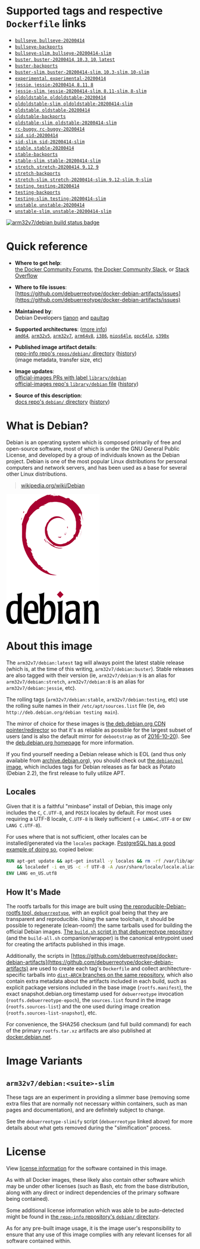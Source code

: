 <!--

********************************************************************************

WARNING:

    DO NOT EDIT "debian/README.md"

    IT IS AUTO-GENERATED

    (from the other files in "debian/" combined with a set of templates)

********************************************************************************

-->

# Supported tags and respective `Dockerfile` links

-	[`bullseye`, `bullseye-20200414`](https://github.com/debuerreotype/docker-debian-artifacts/blob/0b4821bd8acf1c10ebe7e6a202df41822dad5cda/bullseye/Dockerfile)
-	[`bullseye-backports`](https://github.com/debuerreotype/docker-debian-artifacts/blob/0b4821bd8acf1c10ebe7e6a202df41822dad5cda/bullseye/backports/Dockerfile)
-	[`bullseye-slim`, `bullseye-20200414-slim`](https://github.com/debuerreotype/docker-debian-artifacts/blob/0b4821bd8acf1c10ebe7e6a202df41822dad5cda/bullseye/slim/Dockerfile)
-	[`buster`, `buster-20200414`, `10.3`, `10`, `latest`](https://github.com/debuerreotype/docker-debian-artifacts/blob/0b4821bd8acf1c10ebe7e6a202df41822dad5cda/buster/Dockerfile)
-	[`buster-backports`](https://github.com/debuerreotype/docker-debian-artifacts/blob/0b4821bd8acf1c10ebe7e6a202df41822dad5cda/buster/backports/Dockerfile)
-	[`buster-slim`, `buster-20200414-slim`, `10.3-slim`, `10-slim`](https://github.com/debuerreotype/docker-debian-artifacts/blob/0b4821bd8acf1c10ebe7e6a202df41822dad5cda/buster/slim/Dockerfile)
-	[`experimental`, `experimental-20200414`](https://github.com/debuerreotype/docker-debian-artifacts/blob/0b4821bd8acf1c10ebe7e6a202df41822dad5cda/experimental/Dockerfile)
-	[`jessie`, `jessie-20200414`, `8.11`, `8`](https://github.com/debuerreotype/docker-debian-artifacts/blob/0b4821bd8acf1c10ebe7e6a202df41822dad5cda/jessie/Dockerfile)
-	[`jessie-slim`, `jessie-20200414-slim`, `8.11-slim`, `8-slim`](https://github.com/debuerreotype/docker-debian-artifacts/blob/0b4821bd8acf1c10ebe7e6a202df41822dad5cda/jessie/slim/Dockerfile)
-	[`oldoldstable`, `oldoldstable-20200414`](https://github.com/debuerreotype/docker-debian-artifacts/blob/0b4821bd8acf1c10ebe7e6a202df41822dad5cda/oldoldstable/Dockerfile)
-	[`oldoldstable-slim`, `oldoldstable-20200414-slim`](https://github.com/debuerreotype/docker-debian-artifacts/blob/0b4821bd8acf1c10ebe7e6a202df41822dad5cda/oldoldstable/slim/Dockerfile)
-	[`oldstable`, `oldstable-20200414`](https://github.com/debuerreotype/docker-debian-artifacts/blob/0b4821bd8acf1c10ebe7e6a202df41822dad5cda/oldstable/Dockerfile)
-	[`oldstable-backports`](https://github.com/debuerreotype/docker-debian-artifacts/blob/0b4821bd8acf1c10ebe7e6a202df41822dad5cda/oldstable/backports/Dockerfile)
-	[`oldstable-slim`, `oldstable-20200414-slim`](https://github.com/debuerreotype/docker-debian-artifacts/blob/0b4821bd8acf1c10ebe7e6a202df41822dad5cda/oldstable/slim/Dockerfile)
-	[`rc-buggy`, `rc-buggy-20200414`](https://github.com/debuerreotype/docker-debian-artifacts/blob/0b4821bd8acf1c10ebe7e6a202df41822dad5cda/rc-buggy/Dockerfile)
-	[`sid`, `sid-20200414`](https://github.com/debuerreotype/docker-debian-artifacts/blob/0b4821bd8acf1c10ebe7e6a202df41822dad5cda/sid/Dockerfile)
-	[`sid-slim`, `sid-20200414-slim`](https://github.com/debuerreotype/docker-debian-artifacts/blob/0b4821bd8acf1c10ebe7e6a202df41822dad5cda/sid/slim/Dockerfile)
-	[`stable`, `stable-20200414`](https://github.com/debuerreotype/docker-debian-artifacts/blob/0b4821bd8acf1c10ebe7e6a202df41822dad5cda/stable/Dockerfile)
-	[`stable-backports`](https://github.com/debuerreotype/docker-debian-artifacts/blob/0b4821bd8acf1c10ebe7e6a202df41822dad5cda/stable/backports/Dockerfile)
-	[`stable-slim`, `stable-20200414-slim`](https://github.com/debuerreotype/docker-debian-artifacts/blob/0b4821bd8acf1c10ebe7e6a202df41822dad5cda/stable/slim/Dockerfile)
-	[`stretch`, `stretch-20200414`, `9.12`, `9`](https://github.com/debuerreotype/docker-debian-artifacts/blob/0b4821bd8acf1c10ebe7e6a202df41822dad5cda/stretch/Dockerfile)
-	[`stretch-backports`](https://github.com/debuerreotype/docker-debian-artifacts/blob/0b4821bd8acf1c10ebe7e6a202df41822dad5cda/stretch/backports/Dockerfile)
-	[`stretch-slim`, `stretch-20200414-slim`, `9.12-slim`, `9-slim`](https://github.com/debuerreotype/docker-debian-artifacts/blob/0b4821bd8acf1c10ebe7e6a202df41822dad5cda/stretch/slim/Dockerfile)
-	[`testing`, `testing-20200414`](https://github.com/debuerreotype/docker-debian-artifacts/blob/0b4821bd8acf1c10ebe7e6a202df41822dad5cda/testing/Dockerfile)
-	[`testing-backports`](https://github.com/debuerreotype/docker-debian-artifacts/blob/0b4821bd8acf1c10ebe7e6a202df41822dad5cda/testing/backports/Dockerfile)
-	[`testing-slim`, `testing-20200414-slim`](https://github.com/debuerreotype/docker-debian-artifacts/blob/0b4821bd8acf1c10ebe7e6a202df41822dad5cda/testing/slim/Dockerfile)
-	[`unstable`, `unstable-20200414`](https://github.com/debuerreotype/docker-debian-artifacts/blob/0b4821bd8acf1c10ebe7e6a202df41822dad5cda/unstable/Dockerfile)
-	[`unstable-slim`, `unstable-20200414-slim`](https://github.com/debuerreotype/docker-debian-artifacts/blob/0b4821bd8acf1c10ebe7e6a202df41822dad5cda/unstable/slim/Dockerfile)

[![arm32v7/debian build status badge](https://img.shields.io/jenkins/s/https/doi-janky.infosiftr.net/job/multiarch/job/arm32v7/job/debian.svg?label=arm32v7/debian%20%20build%20job)](https://doi-janky.infosiftr.net/job/multiarch/job/arm32v7/job/debian/)

# Quick reference

-	**Where to get help**:  
	[the Docker Community Forums](https://forums.docker.com/), [the Docker Community Slack](http://dockr.ly/slack), or [Stack Overflow](https://stackoverflow.com/search?tab=newest&q=docker)

-	**Where to file issues**:  
	[https://github.com/debuerreotype/docker-debian-artifacts/issues](https://github.com/debuerreotype/docker-debian-artifacts/issues)

-	**Maintained by**:  
	Debian Developers [tianon](https://qa.debian.org/developer.php?login=tianon) and [paultag](https://qa.debian.org/developer.php?login=paultag)

-	**Supported architectures**: ([more info](https://github.com/docker-library/official-images#architectures-other-than-amd64))  
	[`amd64`](https://hub.docker.com/r/amd64/debian/), [`arm32v5`](https://hub.docker.com/r/arm32v5/debian/), [`arm32v7`](https://hub.docker.com/r/arm32v7/debian/), [`arm64v8`](https://hub.docker.com/r/arm64v8/debian/), [`i386`](https://hub.docker.com/r/i386/debian/), [`mips64le`](https://hub.docker.com/r/mips64le/debian/), [`ppc64le`](https://hub.docker.com/r/ppc64le/debian/), [`s390x`](https://hub.docker.com/r/s390x/debian/)

-	**Published image artifact details**:  
	[repo-info repo's `repos/debian/` directory](https://github.com/docker-library/repo-info/blob/master/repos/debian) ([history](https://github.com/docker-library/repo-info/commits/master/repos/debian))  
	(image metadata, transfer size, etc)

-	**Image updates**:  
	[official-images PRs with label `library/debian`](https://github.com/docker-library/official-images/pulls?q=label%3Alibrary%2Fdebian)  
	[official-images repo's `library/debian` file](https://github.com/docker-library/official-images/blob/master/library/debian) ([history](https://github.com/docker-library/official-images/commits/master/library/debian))

-	**Source of this description**:  
	[docs repo's `debian/` directory](https://github.com/docker-library/docs/tree/master/debian) ([history](https://github.com/docker-library/docs/commits/master/debian))

# What is Debian?

Debian is an operating system which is composed primarily of free and open-source software, most of which is under the GNU General Public License, and developed by a group of individuals known as the Debian project. Debian is one of the most popular Linux distributions for personal computers and network servers, and has been used as a base for several other Linux distributions.

> [wikipedia.org/wiki/Debian](https://en.wikipedia.org/wiki/Debian)

![logo](https://raw.githubusercontent.com/docker-library/docs/b449be7df57e9ed9086bb5821bfb5d6cdc5d67a4/debian/logo.png)

# About this image

The `arm32v7/debian:latest` tag will always point the latest stable release (which is, at the time of this writing, `arm32v7/debian:buster`). Stable releases are also tagged with their version (ie, `arm32v7/debian:9` is an alias for `arm32v7/debian:stretch`, `arm32v7/debian:8` is an alias for `arm32v7/debian:jessie`, etc).

The rolling tags (`arm32v7/debian:stable`, `arm32v7/debian:testing`, etc) use the rolling suite names in their `/etc/apt/sources.list` file (ie, `deb http://deb.debian.org/debian testing main`).

The mirror of choice for these images is [the deb.debian.org CDN pointer/redirector](https://deb.debian.org) so that it's as reliable as possible for the largest subset of users (and is also the default mirror for `debootstrap` as of [2016-10-20](https://anonscm.debian.org/cgit/d-i/debootstrap.git/commit/?id=9e8bc60ad1ccf3a25ce7890526b70059f3e770de)). See the [deb.debian.org homepage](https://deb.debian.org) for more information.

If you find yourself needing a Debian release which is EOL (and thus only available from [archive.debian.org](http://archive.debian.org)), you should check out [the `debian/eol` image](https://hub.docker.com/r/debian/eol/), which includes tags for Debian releases as far back as Potato (Debian 2.2), the first release to fully utilize APT.

## Locales

Given that it is a faithful "minbase" install of Debian, this image only includes the `C`, `C.UTF-8`, and `POSIX` locales by default. For most uses requiring a UTF-8 locale, `C.UTF-8` is likely sufficient (`-e LANG=C.UTF-8` or `ENV LANG C.UTF-8`).

For uses where that is not sufficient, other locales can be installed/generated via the `locales` package. [PostgreSQL has a good example of doing so](https://github.com/docker-library/postgres/blob/69bc540ecfffecce72d49fa7e4a46680350037f9/9.6/Dockerfile#L21-L24), copied below:

```dockerfile
RUN apt-get update && apt-get install -y locales && rm -rf /var/lib/apt/lists/* \
	&& localedef -i en_US -c -f UTF-8 -A /usr/share/locale/locale.alias en_US.UTF-8
ENV LANG en_US.utf8
```

## How It's Made

The rootfs tarballs for this image are built using [the reproducible-Debian-rootfs tool, `debuerreotype`](https://github.com/debuerreotype/debuerreotype), with an explicit goal being that they are transparent and reproducible. Using the same toolchain, it should be possible to regenerate (clean-room!) the same tarballs used for building the official Debian images. [The `build.sh` script in that debuerreotype repository](https://github.com/debuerreotype/debuerreotype/blob/master/build.sh) (and the `build-all.sh` companion/wrapper) is the canonical entrypoint used for creating the artifacts published in this image.

Additionally, the scripts in [https://github.com/debuerreotype/docker-debian-artifacts](https://github.com/debuerreotype/docker-debian-artifacts) are used to create each tag's `Dockerfile` and collect architecture-specific tarballs into [`dist-ARCH` branches on the same repository](https://github.com/debuerreotype/docker-debian-artifacts/branches), which also contain extra metadata about the artifacts included in each build, such as explicit package versions included in the base image (`rootfs.manifest`), the exact snapshot.debian.org timestamp used for `debuerreotype` invocation (`rootfs.debuerreotype-epoch`), the `sources.list` found in the image (`rootfs.sources-list`) and the one used during image creation (`rootfs.sources-list-snapshot`), etc.

For convenience, the SHA256 checksum (and full build command) for each of the primary `rootfs.tar.xz` artifacts are also published at [docker.debian.net](https://docker.debian.net/).

# Image Variants

## `arm32v7/debian:<suite>-slim`

These tags are an experiment in providing a slimmer base (removing some extra files that are normally not necessary within containers, such as man pages and documentation), and are definitely subject to change.

See the `debuerreotype-slimify` script (`debuerreotype` linked above) for more details about what gets removed during the "slimification" process.

# License

View [license information](https://www.debian.org/social_contract#guidelines) for the software contained in this image.

As with all Docker images, these likely also contain other software which may be under other licenses (such as Bash, etc from the base distribution, along with any direct or indirect dependencies of the primary software being contained).

Some additional license information which was able to be auto-detected might be found in [the `repo-info` repository's `debian/` directory](https://github.com/docker-library/repo-info/tree/master/repos/debian).

As for any pre-built image usage, it is the image user's responsibility to ensure that any use of this image complies with any relevant licenses for all software contained within.
